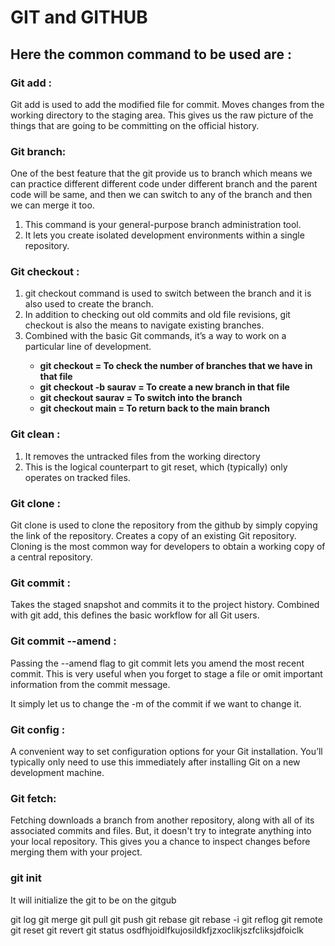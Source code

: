 # GIT and GITHUB

<h2>Here the common command to be used are :</h2>
<h3>Git add :</h3>
        Git add is used to add the modified file for commit. Moves changes from the working directory to the staging area.
        This gives us the raw picture of the things that are going to be committing on the official history.
<h3> Git branch: </h3>
                One of the best feature that the git provide us to branch
                which means we can practice different different code under different branch and the parent code will be same,
                and then we can switch to any of the branch and then we can merge it too.
                <ol>
                <li>This command is your general-purpose branch administration tool.</li> 
                <li>It lets you create isolated development environments within a single repository.</li>
                </ol>

<h3>Git checkout :</h3> 
                <ol>
                <li>git checkout command is used to switch between the branch and it is also used to create the branch.</li>
                <li>In addition to checking out old commits and old file revisions, git checkout is also the means to navigate existing branches.</li>
                <li>Combined with the basic Git commands, it’s a way to work on a particular line of development.</li>
                 <ul><b>
                 <li>git checkout = To check the number of branches that we have in that file</li>
                <li>git checkout -b saurav = To create a new branch in that file</li>
                <li>git checkout saurav = To switch into the branch</li>
                <li>git checkout main = To return back to the main branch</li>  </b>     
                </ul>
                </ol>
<h3>Git clean :</h3>  
                <ol>
                <li>  It removes the untracked files from the working directory </li>
                <li> This is the logical counterpart to git reset, which (typically) only operates on tracked files.</li>
                </ol>
<h3>Git clone : </h3>
                <p>Git clone is used to clone the repository from the github by simply copying the link of the repository.
                Creates a copy of an existing Git repository. Cloning is the most common way for developers to obtain a working copy of a central repository.</p>

<h3>Git commit :</h3>
                <p>Takes the staged snapshot and commits it to the project history. Combined with git add, this defines the basic workflow for all Git users.</p>


<h3>Git commit --amend :</h3>
                <p>Passing the --amend flag to git commit lets you amend the most recent commit. This is very useful when you forget to stage a file or omit important information from the commit message.</p>
                <p> It simply let us to change the -m of the commit if we want to change it. </p>
                 
<h3>Git config : </h3>
                <p>A convenient way to set configuration options for your Git installation. You’ll typically only need to use this immediately after installing Git on a new development machine.</p>


<h3>Git fetch: </h3>
                <p>Fetching downloads a branch from another repository, along with all of its associated commits and files. But, it doesn't try to integrate anything into your local repository. This gives you a chance to inspect changes before merging them with your project.</p>

                
<h3>git init</h3> 
<p> It will initialize the git to be on the gitgub</p>
git log
git merge
git pull
git push
git rebase
git rebase -i
git reflog
git remote
git reset
git revert
git status
osdfhjoidlfkujosildkfjzxoclikjszfcliksjdfoiclk
